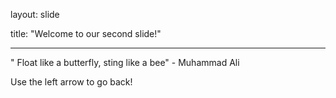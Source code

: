 layout: slide

title: "Welcome to our second slide!"

---

" Float like a butterfly, sting like a bee" - Muhammad Ali
 
Use the left arrow to go back!
